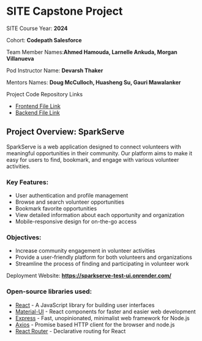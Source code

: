 
# SITE Capstone Project

SITE Course Year: **2024**

Cohort: **Codepath Salesforce**

Team Member Names:**Ahmed Hamouda, Larnelle Ankuda, Morgan Villanueva**

Pod Instructor Name: **Devarsh Thaker** 

Mentors Names: **Doug McCulloch, Huasheng Su, Gauri Mawalanker**

Project Code Repository Links

* [Frontend File Link](https://github.com/FTL-Pod-D-Capstone/Project/tree/main/SparkServe/sparkServe-ui)
* [Backend File Link](https://github.com/FTL-Pod-D-Capstone/Project/tree/main/SparkServe/sparkServe-api)

## Project Overview: SparkServe

SparkServe is a web application designed to connect volunteers with meaningful opportunities in their community. Our platform aims to make it easy for users to find, bookmark, and engage with various volunteer activities.

### Key Features:
- User authentication and profile management
- Browse and search volunteer opportunities
- Bookmark favorite opportunities
- View detailed information about each opportunity and organization
- Mobile-responsive design for on-the-go access

### Objectives:
- Increase community engagement in volunteer activities
- Provide a user-friendly platform for both volunteers and organizations
- Streamline the process of finding and participating in volunteer work

Deployment Website: **https://sparkserve-test-ui.onrender.com/**

### Open-source libraries used:
- [React](https://reactjs.org/) - A JavaScript library for building user interfaces
- [Material-UI](https://mui.com/) - React components for faster and easier web development
- [Express](https://expressjs.com/) - Fast, unopinionated, minimalist web framework for Node.js
- [Axios](https://axios-http.com/) - Promise based HTTP client for the browser and node.js
- [React Router](https://reactrouter.com/) - Declarative routing for React
